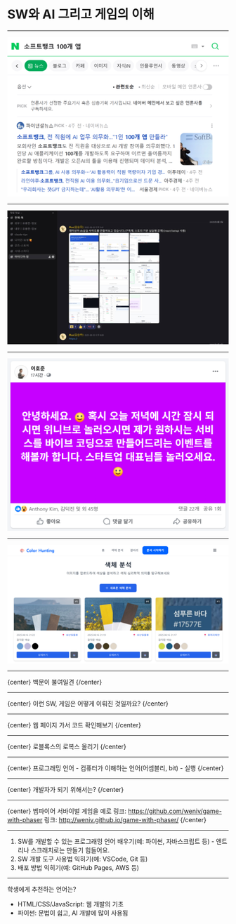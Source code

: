 # SW와 AI 그리고 게임의 이해

---

![소프트뱅크](images/softbank.png)

---

![위니브 아이디어](images/weniv_idea.jpg)

---

![SNS](images/sns2.png)

---

![컬러랩](images/colorlab.png)

---

{center}
백문이 불여일견
{/center}

---

{center}
이런 SW, 게임은 어떻게 이뤄진 것일까요?
{/center}

---

{center}
웹 페이지 가서 코드 확인해보기
{/center}

---

{center}
로블록스의 로복스 올리기
{/center}

---

{center}
프로그래밍 언어 - 컴퓨터가 이해하는 언어(어셈블리, bit) - 실행
{/center}

---

{center}
개발자가 되기 위해서는?
{/center}

---

{center}
벰파이어 서바이벌 게임을 예로
링크: https://github.com/weniv/game-with-phaser
링크: http://weniv.github.io/game-with-phaser/
{/center}

---

1. SW를 개발할 수 있는 프로그래밍 언어 배우기(예: 파이썬, 자바스크립트 등) - 엔트리나 스크래치로는 만들기 힘들어요.
2. SW 개발 도구 사용법 익히기(예: VSCode, Git 등)
3. 배포 방법 익히기(예: GitHub Pages, AWS 등)

---

학생에게 추천하는 언어는?
- HTML/CSS/JavaScript: 웹 개발의 기초
- 파이썬: 문법이 쉽고, AI 개발에 많이 사용됨